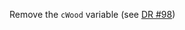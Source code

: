 Remove the `cWood` variable (see [DR #98](https://github.com/CMIP-Data-Request/Harmonised-Public-Consultation/issues/98))
